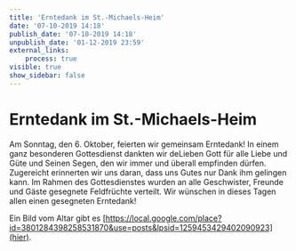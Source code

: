 ```yaml
---
title: 'Erntedank im St.-Michaels-Heim'
date: '07-10-2019 14:18'
publish_date: '07-10-2019 14:18'
unpublish_date: '01-12-2019 23:59'
external_links:
    process: true
visible: true
show_sidebar: false
---
```


# Erntedank im St.-Michaels-Heim
Am Sonntag, den 6. Oktober, feierten wir gemeinsam Erntedank! In einem ganz besonderen Gottesdienst dankten wir deLieben Gott für alle Liebe und Güte und Seinen Segen, den wir immer und überall empfinden dürfen. Zugereicht erinnerten wir uns daran, dass uns Gutes nur Dank ihm gelingen kann. Im Rahmen des Gottesdienstes wurden an alle Geschwister, Freunde und Gäste gesegnete Feldfrüchte verteilt. Wir wünschen in dieses Tagen allen einen gesegneten Erntedank!

Ein Bild vom Altar gibt es [https://local.google.com/place?id=3801284398258531870&use=posts&lpsid=1259453429402090923](hier).